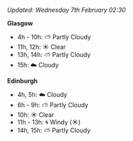 *Updated: Wednesday 7th February 02:30*

**Glasgow**

* 4h - 10h: :partly_sunny: Partly Cloudy
* 11h, 12h: :sunny: Clear
* 13h, 14h: :partly_sunny: Partly Cloudy
* 15h: :cloud: Cloudy

**Edinburgh**

* 4h, 5h: :cloud: Cloudy
* 6h - 9h: :partly_sunny: Partly Cloudy
* 10h: :sunny: Clear
* 11h - 13h: :cyclone: Windy (:sunny:)
* 14h, 15h: :partly_sunny: Partly Cloudy
